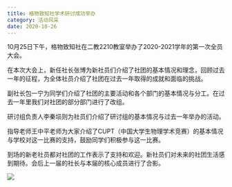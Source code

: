 ```yaml
---
title: 格物致知社学术研讨成功举办
category: 活动风采
date: 2020-10-26
---
```

10月25日下午，格物致知社在二教2210教室举办了2020-2021学年的第一次全员大会。

在本次大会上，新任社长张博为新社员们介绍了社团的基本情况和理念，回顾过去一年的征程，为全体社员介绍了社团在过去一年取得的成就和面临的挑战。

副社长包一宁为同学们介绍了社团的主要活动和各个部门的基本情况与分工。在过去一年里我们对社团的部分部门进行了改组。

研讨组负责人李秦埙则为社员们介绍了研讨组的基本情况与过去一年举办的活动。

指导老师王中平老师为大家介绍了CUPT（中国大学生物理学术竞赛）的基本情况与学校对这一比赛的支持，鼓励同学们积极参与这一比赛。

到场的新老社员都对社团的工作表示了支持和欢迎。新社员们对未来的社团生活感到期待。会后上一届的社长与本届的核心成员进行了合影。

![](http://young.ustc.edu.cn/_upload/article/images/a4/66/be4be4ee463ca0478a5641b5bfc8/d1b4c743-28bf-4cb7-b82d-3ca9bd170246.jpg)